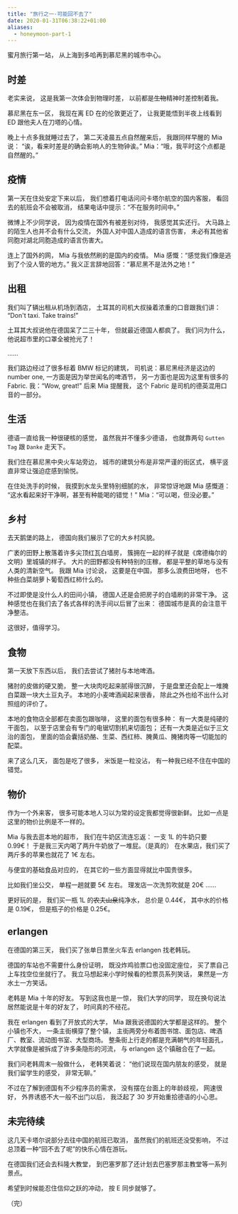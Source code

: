 ```yaml
---
title: "旅行之一·可能回不去了"
date: 2020-01-31T06:38:22+01:00
aliases:
  - honeymoon-part-1
---
```


蜜月旅行第一站，
从上海到多哈再到慕尼黑的城市中心。

<!--more-->

## 时差

老实来说，
这是我第一次体会到物理时差，
以前都是~~生物~~精神时差控制着我。

慕尼黑在东一区，
我现在离 ED 在的伦敦更近了，
让我更能悟到半夜上线看到 ED 跟他夫人在刀塔的心情。

晚上十点多我就睡过去了，
第二天凌晨五点自然醒来后，
我跟同样早醒的 Mia 说：
“诶，看来时差是的确会影响人的生物钟诶。”
Mia：“哦，我平时这个点都是自然醒的。”


## 疫情

第一天在住处安定下来以后，
我们想着打电话问问卡塔尔航空的国内客服，
看回去的航班会不会被取消，
结果电话中提示：“不在服务时间中。”

微博上不少同学说，
因为疫情在国外有被差别对待，
我感觉其实还行。
大马路上的陌生人也并不会有什么交流，
外国人对中国人造成的语言伤害，
未必有其他省同胞对湖北同胞造成的语言伤害大。

连上了国外的网，
Mia 与我依然刷的是国内的疫情。
Mia 感慨：“感觉我们像是逃到了个没人管的地方。”
我义正言辞地回答：“慕尼黑不是法外之地！”


## 出租

我们叫了辆出租从机场到酒店，
土耳其的司机大叔操着浓重的口音跟我们讲：
“Don't taxi. Take trains!”

土耳其大叔说他在德国呆了二三十年，
但就最近德国人都疯了。
我们问为什么，
他说超市里的口罩全被抢光了！

……

我们路边经过了很多标着 BMW 标记的建筑，
司机说：慕尼黑经济是这边的 number one,
一方面是因为举世闻名的啤酒节，
另一方面也是因为这里有很多的 Fabric.
我：“Wow, great!”
后来 Mia 提醒我，
这个 Fabric 是司机的德英混用口音的一部分。


## 生活

德语一直给我一种很硬核的感觉，
虽然我并不懂多少德语，
也就靠两句 `Gutten Tag` 跟 `Danke` 走天下。

我们住在慕尼黑中央火车站旁边，
城市的建筑分布是非常严谨的街区式，
横平竖直非常让强迫症感到愉悦。

在住处洗手的时候，
我摸到水龙头里特别细腻的水，
非常惊讶地跟 Mia 感慨道：
“这水看起来好干净啊，甚至有种能喝的错觉！”
Mia：“可以喝，但没必要。”


## 乡村

去天鹅堡的路上，
德国向我们展示了它的大乡村风貌。

广袤的田野上散落着许多尖顶红瓦白墙房，
簇拥在一起的样子就是《席德梅尔的文明》里城镇的样子。
大片的田野都没有种特别的庄稼，
都是平整的草地与没有人类的清新空气。
我跟 Mia 讨论说，
这要是在中国，
那多么浪费田地呀，
也不种些白菜胡萝卜葡萄西红柿什么的。

不过即使是没什么人的田间小镇，
德国人还是会把房子的白墙刷的非常干净。
这种感觉也在我们去了各式各样的洗手间以后冒了出来：
德国城市是真的会注意干净整洁。

这很好，值得学习。


## 食物

第一天放下东西以后，
我们去尝试了猪肘与本地啤酒。

猪肘的皮做的硬又脆，
整一大块肉吃起来腻得很沉醉，
于是盘里还会配上一堆腌白菜跟一块大土豆丸子。
本地的小麦啤酒闻起来很香，
除此之外也给不出什么对照组的评价了。

本地的食物店全部都在卖面包跟咖啡，
这里的面包有很多种：
有一大类是纯硬的干面包，
以至于店里会有专门的电锯切割机来切面包；
还有一大类是近似于三文治的面包，
里面的馅会囊括奶酪、生菜、西红柿、腌黄瓜、腌猪肉等一切能加的配菜。

来了这么几天，
面包是吃了很多，
米饭是一粒没沾，
有一种我已经不住在中国的错觉。


## 物价

作为一个外来客，
很多可能本地人习以为常的设定我都觉得很新鲜。
比如一点是这里的物价比例是不一样的。

Mia 与我去逛本地的超市，
我们在牛奶区流连忘返：
一支 1L 的牛奶只要 0.99€！
于是我三天内喝了两升牛奶放了一堆屁。（是真的）
在水果店，我们买了两斤多的苹果也就花了 1€ 左右。

与便宜的基础食品对应的，
在其它的一些方面显得就比中国贵很多。

比如我们坐公交，
单程一趟就要 5€ 左右。
理发店一次洗剪吹就是 20€ ……

更好玩的是，
我们买一瓶 1L 的~~农夫山泉~~纯净水，
总价是 0.44€，
其中水的价格是 0.19€，
但是瓶子的价格是 0.25€。


## erlangen

在德国的第三天，
我们买了张单日票坐火车去 erlangen 找老韩玩。

德国的车站也不需要什么身份证明，
既没炸鸡验票口也没固定座位，
买了票自己上车找空位坐就行了。
我立马想起来小学时候看的检票员系列笑话，
果然是一方水土一方笑话。

老韩是 Mia 十年的好友。
写到这我也是一惊，
我们大学的同学，
现在换句说法居然能说是十年的好友了，
时间真的不经花。

我在 erlangen 看到了开放式的大学，
Mia 跟我说德国的大学都是这样的。
整个小镇也不大，
一条主街横穿了整个镇，
主街两旁分布着图书馆、面包店、啤酒厂、教室、流动图书室、大型商场。
整条街上行走的都是充满朝气的年轻面孔，
大学就像是被拆成了许多条隐形的河流，
与 erlangen 这个镇融合在了一起。

我们问老韩周末一般做什么，
老韩笑着说：
“他们说现在国内朋友的感受，
就是我们留学生的感受，
非常无聊。”

不过在了解到德国有不少程序员的需求，
没有摆在台面上的年龄歧视，
网速很好，
外界诱惑不大一般不出门以后，
我泛起了 30 岁开始重拾德语的小心思。


## 未完待续

这几天卡塔尔说部分去往中国的航班已取消，
虽然我们的航班还没受影响，
不过总顶着一种“回不去了呢”的快乐心情在游玩。

在德国我们还会去科隆大教堂，
到巴塞罗那了还计划去巴塞罗那主教堂等一系列景点。

希望到时候能忍住信仰之跃的冲动，
按 E 同步就够了。

（完）
